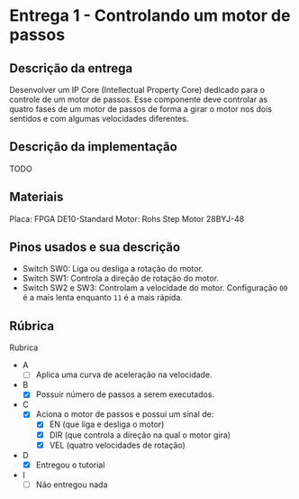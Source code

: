 # Entrega 1 - Controlando um motor de passos

## Descrição da entrega

Desenvolver um IP Core (Intellectual Property Core) dedicado para o controle de um motor de passos. Esse componente deve controlar as quatro fases de um motor de passos de forma a girar o motor nos dois sentidos e com algumas velocidades diferentes.

## Descrição da implementação

TODO

## Materiais

Placa: FPGA DE10-Standard
Motor: Rohs Step Motor 28BYJ-48

## Pinos usados e sua descrição

- Switch SW0: Liga ou desliga a rotação do motor.
- Switch SW1: Controla a direção de rotação do motor.
- Switch SW2 e SW3: Controlam a velocidade do motor. Configuração `00` é a mais lenta enquanto `11` é a mais rápida.

## Rúbrica

Rubrica
- A
    - [ ] Aplica uma curva de aceleração na velocidade.
- B
    - [X] Possuir número de passos a serem executados.
- C
    - [X] Aciona o motor de passos e possui um sinal de:
        - [X] EN (que liga e desliga o motor)
        - [X] DIR (que controla a direção na qual o motor gira)
        - [X] VEL (quatro velocidades de rotação)
- D
    - [X] Entregou o tutorial
- I
    - [ ] Não entregou nada
